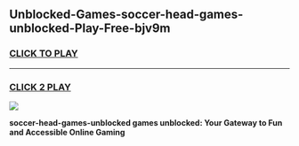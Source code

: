 
## Unblocked-Games-soccer-head-games-unblocked-Play-Free-bjv9m
<h3>
<a href="https://premium76.site?title=soccer-head-games-unblocked&ref=21A">CLICK TO PLAY</a></h3>
<hr>

<h3>
<a href="https://premium76.site?title=soccer-head-games-unblocked&ref=21A">CLICK 2 PLAY</a>
  
</h3>

<a href="https://premium76.site?title=soccer-head-games-unblocked&ref=21A"><img src="https://clearcache.store/games.png"></a>


**soccer-head-games-unblocked games unblocked: Your Gateway to Fun and Accessible Online Gaming**
